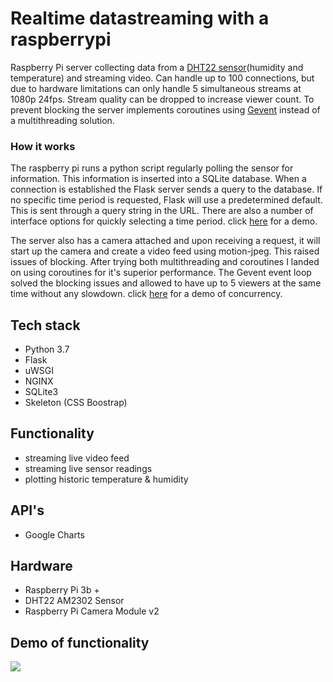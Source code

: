 # Realtime datastreaming with a raspberrypi
Raspberry Pi server collecting data from a [DHT22 sensor](https://learn.adafruit.com/dht/overview)(humidity and temperature) and streaming video. Can handle up to 100 connections, but due to hardware limitations can only handle 5 simultaneous streams at 1080p 24fps. Stream quality can be dropped to increase viewer count. To prevent blocking the server implements coroutines using [Gevent](http://www.gevent.org/) instead of a multithreading solution.

### How it works
The raspberry pi runs a python script regularly polling the sensor for information. This information is inserted into a SQLite database. When a connection is established the Flask server sends a query to the database. If no specific time period is requested, Flask will use a predetermined default. This is sent through a query string in the URL. There are also a number of interface options for quickly selecting a time period.
click [here](https://github.com/TimAndreJacobsen/Rpi-streaming-webserver#demo-of-functionality) for a demo.

The server also has a camera attached and upon receiving a request, it will start up the camera and create a video feed using motion-jpeg. This raised issues of blocking. After trying both multithreading and coroutines I landed on using coroutines for it's superior performance. The Gevent event loop solved the blocking issues and allowed to have up to 5 viewers at the same time without any slowdown. click [here](https://github.com/TimAndreJacobsen/Rpi-streaming-webserver/blob/master/assets/concurrency.gif) for a demo of concurrency.

## Tech stack
- Python 3.7
- Flask
- uWSGI
- NGINX
- SQLite3
- Skeleton (CSS Boostrap)

## Functionality
- streaming live video feed
- streaming live sensor readings
- plotting historic temperature & humidity

## API's
- Google Charts

## Hardware
- Raspberry Pi 3b +
- DHT22 AM2302 Sensor
- Raspberry Pi Camera Module v2

## Demo of functionality
![](https://github.com/TimAndreJacobsen/Rpi-streaming-webserver/blob/master/assets/demo.gif)

